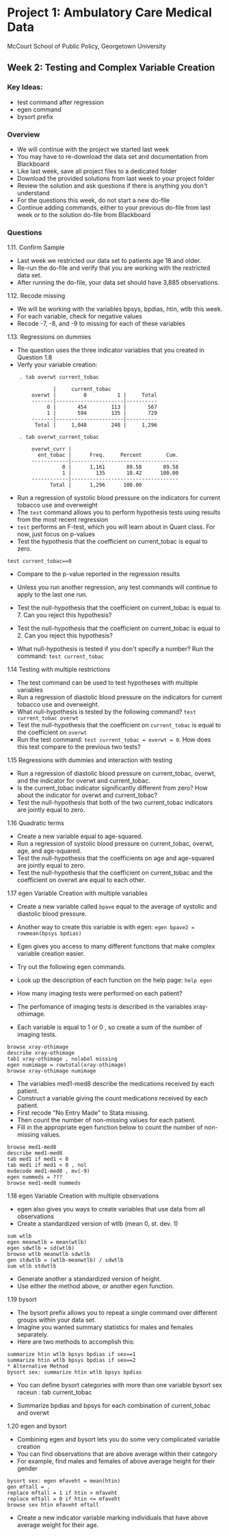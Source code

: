 # Project 1: Ambulatory Care Medical Data
McCourt School of Public Policy, Georgetown University

## Week 2: Testing and Complex Variable Creation 
### Key Ideas:

 - test command after regression
 - egen command 
 - bysort prefix 

### Overview

- We will continue with the project we started last week 
- You may have to re-download the data set and documentation from Blackboard
- Like last week, save all project files to a dedicated folder 
- Download the provided solutions from last week to your project folder
- Review the solution and ask questions if there is anything you don't understand
- For the questions this week, do not start a new do-file
- Continue adding commands, either to your previous do-file from last week or to the solution do-file from Blackboard 

### Questions

1.11. Confirm Sample
- Last week we restricted our data set to patients age 18 and older. 
- Re-run the do-file and verify that you are working with the restricted data set.
- After running the do-file, your data set should have 3,885 observations.

1.12. Recode missing
- We will be working with the variables bpsys, bpdias, htin, wtlb this week.
- For each variable, check for negative values 
- Recode -7, -8, and -9 to missing for each of these variables

1.13. Regressions on dummies
- The question uses the three indicator variables that you created in Question 1.8
- Verfy your variable creation:
```
	. tab overwt current_tobac
	
	           |     current_tobac
	    overwt |         0          1 |     Total
		-------|----------------------|----------
	         0 |       454        113 |       567 
	         1 |       594        135 |       729 
		-------|----------------------|----------
	     Total |     1,048        248 |     1,296 
	
	. tab overwt_current_tobac
	
		overwt_curr |
		  ent_tobac |      Freq.     Percent        Cum.
		------------|-----------------------------------
		          0 |      1,161       89.58       89.58
		          1 |        135       10.42      100.00
		------------|-----------------------------------
		      Total |      1,296      100.00
```
- Run a regression of systolic blood pressure on the indicators for current tobacco use and overweight
- The `test` command allows you to perform hypothesis tests using results from the most recent regression
- `test` performs an F-test, which you will learn about in Quant class. For now, just focus on p-values
- Test the hypothesis that the coefficient on current_tobac is equal to zero.
```
test current_tobac==0 
```
- Compare to the p-value reported in the regression results

- Unless you run another regression, any test commands will continue to apply to the last one run.
- Test the null-hypothesis that the coefficient on current_tobac is equal to 7. Can you reject this hypothesis?
- Test the null-hypothesis that the coefficient on current_tobac is equal to 2. Can you reject this hypothesis?
- What null-hypothesis is tested if you don't specify a number? Run the command: `test current_tobac`

1.14 Testing with multiple restrictions 
- The test command can be used to test hypotheses with multiple variables 
- Run a regression of diastolic blood pressure on the indicators for current tobacco use and overweight.
- What null-hypothesis is tested by the following command? `test current_tobac overwt` 
- Test the null-hypothesis that the coefficient on `current_tobac` is equal to the coefficient on `overwt`
- Run the test command: `test current_tobac = overwt = 0`. How does this test compare to the previous two tests? 

1.15 Regressions with dummies and interaction with testing
- Run a regression of diastolic blood pressure on current_tobac, overwt, and the indicator for overwt and current_tobac.
- Is the current_tobac indicator significantly different from zero? How about the indicator for overwt and current_tobac?
- Test the null-hypothesis that both of the two current_tobac indicators are jointly equal to zero.  

1.16 Quadratic terms
- Create a new variable equal to age-squared.
- Run a regression of systolic blood pressure on current_tobac, overwt, age, and age-squared.
- Test the null-hypothesis that the coefficients on age and age-squared are jointly equal to zero. 
- Test the null-hypothesis that the coefficient on current_tobac and the coefficient on overwt are equal to each other.

1.17 egen Variable Creation with multiple variables
- Create a new variable called `bpave` equal to the average of systolic and diastolic blood pressure.
- Another way to create this variable is with egen: `egen bpave2 = rowmean(bpsys bpdias)` 
- Egen gives you access to many different functions that make complex variable creation easier.
- Try out the following egen commands. 
- Look up the description of each function on the help page: `help egen`

- How many imaging tests were performed on each patient?
- The perfomance of imaging tests is described in the variables xray-othimage.
- Each variable is equal to 1 or 0 , so create a sum of the number of imaging tests.
```
browse xray-othimage
describe xray-othimage
tab1 xray-othimage , nolabel missing
egen numimage = rowtotal(xray-othimage)
browse xray-othimage numimage
```

- The variables med1-med8 describe the medications received by each patient.
- Construct a variable giving the count medications received by each patient. 
- First recode "No Entry Made" to Stata missing. 
- Then count the number of non-missing values for each patient.
- Fill in the appropriate egen function below to count the number of non-missing values.
``` 
browse med1-med8
describe med1-med8
tab med1 if med1 < 0
tab med1 if med1 < 0 , nol
mvdecode med1-med8 , mv(-9) 
egen nummeds = ??? 
browse med1-med8 nummeds
```

1.18 egen Variable Creation with multiple observations
- egen also gives you ways to create variables that use data from all observations 
- Create a standardized version of wtlb (mean 0, st. dev. 1)
```
sum wtlb
egen meanwtlb = mean(wtlb)
egen sdwtlb = sd(wtlb)
browse wtlb meanwtlb sdwtlb
gen stdwtlb = (wtlb-meanwtlb) / sdwtlb
sum wtlb stdwtlb
```
- Generate another a standardized version of height.
- Use either the method above, or another egen function.


1.19 bysort
- The bysort prefix allows you to repeat a single command over different groups within your data set.
- Imagine you wanted summary statistics for males and females separately.
- Here are two methods to accomplish this:
```
summarize htin wtlb bpsys bpdias if sex==1
summarize htin wtlb bpsys bpdias if sex==2
* Alternative Method
bysort sex: summarize htin wtlb bpsys bpdias
```

- You can define bysort categories with more than one variable 
bysort sex raceun : tab current_tobac

- Summarize bpdias and bpsys for each combination of current_tobac and overwt 


1.20 egen and bysort
- Combining egen and bysort lets you do some very complicated variable creation
- You can find observations that are above average within their category
- For example, find males and females of above average height for their gender
```
bysort sex: egen mfaveht = mean(htin)
gen mftall = .
replace mftall = 1 if htin > mfaveht
replace mftall = 0 if htin <= mfaveht
browse sex htin mfaveht mftall
```

- Create a new indicator variable marking individuals that have above average weight for their age.


